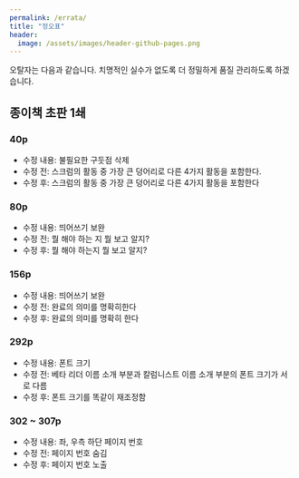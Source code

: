 ```yaml
---
permalink: /errata/
title: "정오표"
header:
  image: /assets/images/header-github-pages.png
---
```


오탈자는 다음과 같습니다.
치명적인 실수가 없도록 더 정밀하게 품질 관리하도록 하겠습니다.

## 종이책 초판 1쇄

### 40p
* 수정 내용: 불필요한 구둣점 삭제
* 수정 전: 스크럼의 활동 중 가장 큰 덩어리로 다른 4가지 활동을 포함한다.
* 수정 후: 스크럼의 활동 중 가장 큰 덩어리로 다른 4가지 활동을 포함한다

### 80p
* 수정 내용: 띄어쓰기 보완
* 수정 전: 뭘 해야 하는 지 뭘 보고 알지?
* 수정 후: 뭘 해야 하는지 뭘 보고 알지?

### 156p
* 수정 내용: 띄어쓰기 보완
* 수정 전: 완료의 의미를 명확히한다
* 수정 후: 완료의 의미를 명확히 한다

### 292p
* 수정 내용: 폰트 크기
* 수정 전: 베타 리더 이름 소개 부분과 칼럼니스트 이름 소개 부분의 폰트 크기가 서로 다름
* 수정 후: 폰트 크기를 똑같이 재조정함

### 302 ~ 307p
* 수정 내용: 좌, 우측 하단 페이지 번호
* 수정 전: 페이지 번호 숨김
* 수정 후: 페이지 번호 노출
